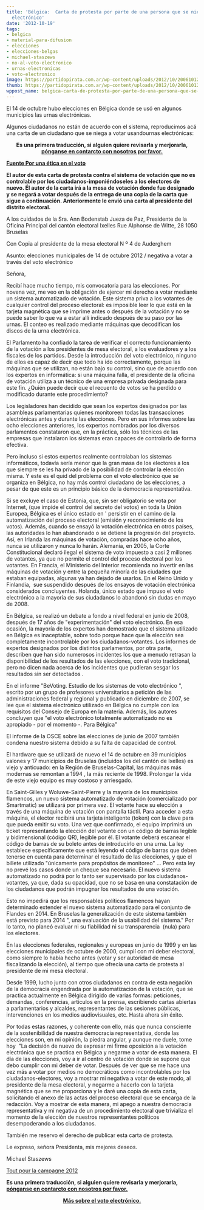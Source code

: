 ```yaml
---
title: 'Bélgica:  Carta de protesta por parte de una persona que se niega el voto
  electrónico'
date: '2012-10-19'
tags:
- belgica
- material-para-difusion
- elecciones
- elecciones-belgas
- michael-staszews
- no-al-voto-electronico
- urnas-electronicas
- voto-electronico
image: https://partidopirata.com.ar/wp-content/uploads/2012/10/20061012_votoelectronicono.png
thumb: https://partidopirata.com.ar/wp-content/uploads/2012/10/20061012_votoelectronicono-150x150.png
wppost_name: belgica-carta-de-protesta-por-parte-de-una-persona-que-se-niega-el-voto-electronico
---
```


El 14 de octubre hubo elecciones en Bélgica donde se usó en algunos municipios las urnas electrónicas.

Algunos ciudadanos no están de acuerdo con el sistema, reproducimos acá una carta de un ciudadano que se niega a votar usandournas electrónicas:
<p style="text-align: center;"><strong> Es una primera traducción, si alguien quiere revisarla y merjorarla, <a href="https://partidopirata.com.ar/contacto" target="_blank">pónganse en contarcto con nosotros por favor.</a></strong></p>

<strong><a href="http://www.poureva.be/spip.php?article722&amp;lang=fr" target="_blank">Fuente Por una ética en el voto</a></strong>

<strong>El autor de esta carta de protesta contra el sistema de votación que no es controlable por los ciudadanos-imponiéndoseles a los electores de nuevo. Él autor de la carta irá a la mesa de votación donde fue designado y se negará a votar después de la entrega de una copia de la carta que sigue a continuación. Anteriormente le envió una carta al presidente del distrito electoral.</strong>

A los cuidados de la Sra. Ann Bodenstab Jueza de Paz, Presidente de la Oficina Principal del cantón electoral Ixelles Rue Alphonse de Witte, 28 1050 Bruselas

Con Copia al presidente de la mesa electoral N º 4 de Auderghem

Asunto: elecciones municipales de 14 de octubre 2012 / negativa a votar a través del voto electrónico

Señora,

Recibí hace mucho tiempo, mis convocatoria para las elecciones. Por novena vez, me veo en la obligación de ejercer mi derecho a votar mediante un sistema automatizado de votación. Este sistema priva a los votantes de cualquier control del proceso electoral: es imposible leer lo que está en la tarjeta magnética que se imprime antes o después de la votación y no se puede saber lo que va a estar allí indicado después de su paso por las urnas. El conteo es realizado mediante máquinas que decodifican los discos de la urna electrónica.

El Parlamento ha confiado la tarea de verificar el correcto funcionamiento de la votación a los presidentes de mesa electoral, a los evaluadores y a los fiscales de los partidos. Desde la introducción del voto electrónico, ninguno de ellos es capaz de decir que todo ha ido correctamente, porque las máquinas que se utilizan, no están bajo su control, sino que de acuerdo con los expertos en informática: si una máquina falla, el presidente de la oficina de votación utiliza a un técnico de una empresa privada designada para este fin. ¿Quién puede decir que el recuento de votos se ha perdido o modificado durante este procedimiento?

Los legisladores han decidido que sean los expertos designados por las asambleas parlamentarias quienes monitoreen todas las transacciones electrónicas antes y durante las elecciones. Pero en sus informes sobre las ocho elecciones anteriores, los expertos nombrados por los diversos parlamentos constataron que, en la práctica, sólo los técnicos de las empresas que instalaron los sistemas eran capaces de controlarlo de forma efectiva.

Pero incluso si estos expertos realmente controlaban los sistemas informáticos, todavía sería menor que la gran masa de los electores a los que siempre se les ha privado de la posibilidad de controlar la elección misma. Y este es el quid del problema con el voto electrónico que se organiza en Bélgica, no hay más control ciudadano de las elecciones, a pesar de que este es un principio básico de la democracia representativa.

Si se excluye el caso de Estonia, que, sin ser obligatorio se vota por Internet, (que impide el control del secreto del votos) en toda la Unión Europea, Bélgica es el único estado en ' persistir en el camino de la automatización del proceso electoral (emisión y reconocimiento de los votos). Además, cuando se ensayó la votación electrónica en otros países, las autoridades lo han abandonado o se detiene la progresión del proyecto. Así, en Irlanda las máquinas de votación, compradas hace ocho años, nunca se utilizaron y nunca lo harán. Alemania, en 2005, la Corte Constitucional declaró ilegal el sistema de voto impuesto a casi 2 millones de votantes, ya que no permite el control del proceso electoral por los votantes. En Francia, el Ministerio del Interior recomienda no invertir en las máquinas de votación y entre la pequeña minoría de las ciudades que estaban equipadas, algunas ya han dejado de usarlos. En el Reino Unido y Finlandia,  sue suspendido después de los ensayos de votación electrónica considerados concluyentes. Holanda, único estado que impuso el voto electrónico a la mayoría de sus ciudadanos lo abandonó sin dudas en mayo de 2008.

En Bélgica, se realizó un debate a fondo a nivel federal en junio de 2008, después de 17 años de "experimentación" del voto electrónico. En esa ocasión, la mayoría de los expertos han demostrado que el sistema utilizado en Bélgica es inaceptable, sobre todo porque hace que la elección sea completamente incontrolable por los ciudadanos-votantes. Los informes de expertos designados por los distintos parlamentos, por otra parte, describen que han sido numerosos incidentes los que a menudo retrasan la disponibilidad de los resultados de las elecciones, con el voto tradicional,  pero no dicen nada acerca de los incidentes que pudieran sesgar los resultados sin ser detectados .

En el informe "BeVoting. Estudio de los sistemas de voto electrónico ", escrito por un grupo de profesores universitarios a petición de las administraciones federal y regional y publicado en diciembre de 2007, se lee que el sistema electrónico utilizado en Bélgica no cumple con los requisitos del Consejo de Europa en la materia. Además, los autores concluyen que "el voto electrónico totalmente automatizado no es apropiado - por el momento -. Para Bélgica"

El informe de la OSCE sobre las elecciones de junio de 2007 también condena nuestro sistema debido a su falta de capacidad de control.

El hardware que se utilizará de nuevo el 14 de octubre en 39 municipios valones y 17 municipios de Bruselas (incluidos los del cantón de Ixelles) es viejo y anticuado: en la Región de Bruselas-Capital, las máquinas más modernas se remontan a 1994 , la más reciente de 1998. Prolongar la vida de este viejo equipo es muy costoso y arriesgado.

En Saint-Gilles y Woluwe-Saint-Pierre y la mayoría de los municipios flamencos, un nuevo sistema automatizado de votación (comercializado por Smartmatic) se utilizará por primera vez. El votante hace su elección a través de una máquina de votación con pantalla táctil. Para acceder a esta máquina, el elector recibirá una tarjeta inteligente (token) con la clave para que pueda emitir su voto. Una vez que confirmado, el equipo imprimirá un ticket representando la elección del votante con un código de barras legible y bidimensional (código QR), legible por él. El votante deberá escanear el código de barras de su boleto antes de introducirlo en una urna. La ley establece específicamente que está leyendo el código de barras que deben tenerse en cuenta para determinar el resultado de las elecciones, y que el billete utilizado "únicamente para propósitos de monitoreo" ... Pero esta ley no prevé los casos donde un cheque sea necesario. El nuevo sistema automatizado no podrá por lo tanto ser supervisado por los ciudadanos-votantes, ya que, dada su opacidad, que no se basa en una constatación de los ciudadanos que podrán impugnar los resultados de una votación.

Esto no impedirá que los responsables políticos flamencos hayan determinado extender el nuevo sistema automatizado para el conjunto de Flandes en 2014. En Bruselas la generalización de este sistema también está previsto para 2014 ", una evaluación de la usabilidad del sistema." Por lo tanto, no planeó evaluar ni su fiabilidad ni su transparencia  (nula) para los electores.

En las elecciones federales, regionales y europeas en junio de 1999 y en las elecciones municipales de octubre de 2000, cumplí con mi deber electoral, como siempre lo había hecho antes (votar y ser autoridad de mesa fiscalizando la elección), al tiempo que ofrecía una carta de protesta al presidente de mi mesa electoral.

Desde 1999, lucho junto con otros ciudadanos en contra de esta negación de la democracia engendrada por la automatización de la votación, que se practica actualmente en Bélgica dirigido de varias formas: peticiones, demandas, conferencias, artículos en la prensa, escribiendo cartas abiertas a parlamentarios y alcaldes, representantes de las sesiones públicas, intervenciones en los medios audiovisuales, etc. Hasta ahora sin éxito.

Por todas estas razones, y coherente con ello, más que nunca consciente de la sostenibilidad de nuestra democracia representativa, donde las elecciones son, en mi opinión, la piedra angular, y aunque me duele, tome hoy  "La decisión de nuevo de expresar mi firme oposición a la votación electrónica que se practica en Bélgica y negarme a votar de esta manera. El día de las elecciones, voy a ir al centro de votación donde se supone que debo cumplir con mi deber de votar. Después de ver que se me hace una vez más a votar por medios no democráticos como incontrolables por los ciudadanos-electores, voy a mostrar mi negativa a votar de este modo, al presidente de la mesa electoral, y negarme a hacerlo con la tarjeta magnética que se me proporciona y le daré una copia de esta carta, solicitando el anexo de las actas del proceso electoral que se encarga de la redacción. Voy a mostrar de esta manera, mi apego a nuestra democracia representativa y mi negativa de un procedimiento electoral que trivializa el momento de la elección de nuestros representantes políticos desempoderando a los ciudadanos.

También me reservo el derecho de publicar esta carta de protesta.

Le expreso, señora Presidenta, mis mejores deseos.

Michael Staszews

<a href="http://www.poureva.be/spip.php?mot40">Tout pour la campagne 2012</a>

<strong>Es una primera traducción, si alguien quiere revisarla y merjorarla, <a href="https://partidopirata.com.ar/contacto" target="_blank">pónganse en contarcto con nosotros por favor.</a></strong>
<p style="text-align: center;"><strong><a href="https://partidopirata.com.ar/6732/sobre-las-urnas-electronicas-sus-problemas-y-los-periodistas-que-tienen-miedo-de-demostrar-que-no-saben">Más sobre el voto electrónico.</a></strong></p>
